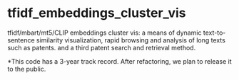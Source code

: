 # tfidf_embeddings_cluster_vis

tfidf/mbart/mt5/CLIP embeddings cluster vis: a means of dynamic text-to-sentence similarity visualization, rapid browsing and analysis of long texts such as patents. and a third patent search and retrieval method.

*This code has a 3-year track record. After refactoring, we plan to release it to the public.

